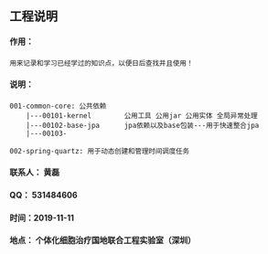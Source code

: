## 工程说明

#### 作用：
`用来记录和学习已经学过的知识点，以便日后查找并且使用！`

#### 说明：

~~~~
001-common-core: 公共依赖
    |---00101-kernel        公用工具 公用jar 公用实体 全局异常处理
    |---00102-base-jpa      jpa依赖以及base包装---用于快速整合jpa
    |---00103-           
~~~~
~~~~
002-spring-quartz: 用于动态创建和管理时间调度任务
~~~~





#### 联系人： 黄磊
#### QQ： 531484606
#### 时间：2019-11-11
#### 地点： 个体化细胞治疗国地联合工程实验室（深圳）

